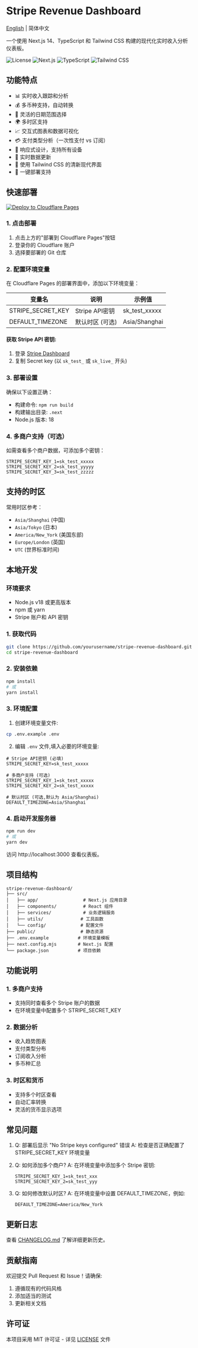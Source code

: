 # Stripe Revenue Dashboard

[English](./README_EN.md) | 简体中文

一个使用 Next.js 14、TypeScript 和 Tailwind CSS 构建的现代化实时收入分析仪表板。

![License](https://img.shields.io/badge/license-MIT-blue.svg)
![Next.js](https://img.shields.io/badge/Next.js-14.2.5-black)
![TypeScript](https://img.shields.io/badge/TypeScript-5.x-blue)
![Tailwind CSS](https://img.shields.io/badge/Tailwind-3.4.1-38bdf8)

## 功能特点

- 📊 实时收入跟踪和分析
- 💰 多币种支持，自动转换
- 📅 灵活的日期范围选择
- 🌍 多时区支持
- 📈 交互式图表和数据可视化
- 💳 支付类型分析（一次性支付 vs 订阅）
- 📱 响应式设计，支持所有设备
- 🔄 实时数据更新
- 🎨 使用 Tailwind CSS 的清新现代界面
- 🚀 一键部署支持

## 快速部署

[![Deploy to Cloudflare Pages](https://deploy.pages.dev/button)](https://deploy.pages.dev/github.com/yourusername/stripe-revenue-dashboard)

### 1. 点击部署
1. 点击上方的"部署到 Cloudflare Pages"按钮
2. 登录你的 Cloudflare 账户
3. 选择要部署的 Git 仓库

### 2. 配置环境变量
在 Cloudflare Pages 的部署界面中，添加以下环境变量：

| 变量名 | 说明 | 示例值 |
|--------|------|---------|
| STRIPE_SECRET_KEY | Stripe API密钥 | sk_test_xxxxx |
| DEFAULT_TIMEZONE | 默认时区 (可选) | Asia/Shanghai |

#### 获取 Stripe API 密钥:
1. 登录 [Stripe Dashboard](https://dashboard.stripe.com/apikeys)
2. 复制 Secret key (以 `sk_test_` 或 `sk_live_` 开头)

### 3. 部署设置
确保以下设置正确：
- 构建命令: `npm run build`
- 构建输出目录: `.next`
- Node.js 版本: 18

### 4. 多商户支持（可选）
如需查看多个商户数据，可添加多个密钥：
```plaintext
STRIPE_SECRET_KEY_1=sk_test_xxxxx
STRIPE_SECRET_KEY_2=sk_test_yyyyy
STRIPE_SECRET_KEY_3=sk_test_zzzzz
```

## 支持的时区
常用时区参考：
- `Asia/Shanghai` (中国)
- `Asia/Tokyo` (日本)
- `America/New_York` (美国东部)
- `Europe/London` (英国)
- `UTC` (世界标准时间)

## 本地开发

### 环境要求

- Node.js v18 或更高版本
- npm 或 yarn
- Stripe 账户和 API 密钥

### 1. 获取代码
```bash
git clone https://github.com/yourusername/stripe-revenue-dashboard.git
cd stripe-revenue-dashboard
```

### 2. 安装依赖
```bash
npm install
# 或
yarn install
```

### 3. 环境配置

1. 创建环境变量文件:
```bash
cp .env.example .env
```

2. 编辑 `.env` 文件,填入必要的环境变量:
```plaintext
# Stripe API密钥 (必填)
STRIPE_SECRET_KEY=sk_test_xxxxx

# 多商户支持 (可选)
STRIPE_SECRET_KEY_1=sk_test_xxxxx
STRIPE_SECRET_KEY_2=sk_test_xxxxx

# 默认时区 (可选,默认为 Asia/Shanghai)
DEFAULT_TIMEZONE=Asia/Shanghai
```

### 4. 启动开发服务器
```bash
npm run dev
# 或
yarn dev
```

访问 http://localhost:3000 查看仪表板。

## 项目结构

```plaintext
stripe-revenue-dashboard/
├── src/
│   ├── app/                 # Next.js 应用目录
│   ├── components/          # React 组件
│   ├── services/            # 业务逻辑服务
│   ├── utils/              # 工具函数
│   └── config/             # 配置文件
├── public/                 # 静态资源
├── .env.example           # 环境变量模板
├── next.config.mjs        # Next.js 配置
└── package.json           # 项目依赖
```

## 功能说明

### 1. 多商户支持
- 支持同时查看多个 Stripe 账户的数据
- 在环境变量中配置多个 STRIPE_SECRET_KEY

### 2. 数据分析
- 收入趋势图表
- 支付类型分布
- 订阅收入分析
- 多币种汇总

### 3. 时区和货币
- 支持多个时区查看
- 自动汇率转换
- 灵活的货币显示选项

## 常见问题

1. Q: 部署后显示 "No Stripe keys configured" 错误
   A: 检查是否正确配置了 STRIPE_SECRET_KEY 环境变量

2. Q: 如何添加多个商户?
   A: 在环境变量中添加多个 Stripe 密钥:
   ```plaintext
   STRIPE_SECRET_KEY_1=sk_test_xxx
   STRIPE_SECRET_KEY_2=sk_test_yyy
   ```

3. Q: 如何修改默认时区?
   A: 在环境变量中设置 DEFAULT_TIMEZONE，例如:
   ```plaintext
   DEFAULT_TIMEZONE=America/New_York
   ```

## 更新日志

查看 [CHANGELOG.md](CHANGELOG.md) 了解详细更新历史。

## 贡献指南

欢迎提交 Pull Request 和 Issue！请确保:
1. 遵循现有的代码风格
2. 添加适当的测试
3. 更新相关文档

## 许可证

本项目采用 MIT 许可证 - 详见 [LICENSE](LICENSE) 文件